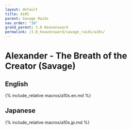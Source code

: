 ```yaml
---
layout: default
title: A10S
parent: Savage Raids
nav_order: "10"
grand_parent: 3.0 Heavensward
permalink: /3.0_heavensward/savage_raids/a10s/
---
```


# Alexander - The Breath of the Creator (Savage)

## English

{% include_relative macros/a10s.en.md %}

## Japanese

{% include_relative macros/a10s.jp.md %}

<script data-goatcounter="https://xivjpraids.goatcounter.com/count"
        async src="//gc.zgo.at/count.js"></script>
